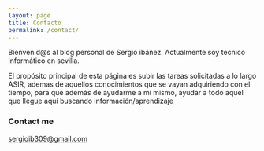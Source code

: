 ```yaml
---
layout: page
title: Contacto
permalink: /contact/
---
```


Bienvenid@s al blog personal de Sergio ibáñez. Actualmente soy tecnico informático en sevilla.

El propósito principal de esta página es subir las tareas solicitadas a lo largo ASIR, ademas de aquellos conocimientos que se vayan adquiriendo con el tiempo, para que además de ayudarme a mi mismo, ayudar a todo aquel que llegue aquí buscando información/aprendizaje

### Contact me

[sergioib309@gmail.com](mailto:email@domain.com)